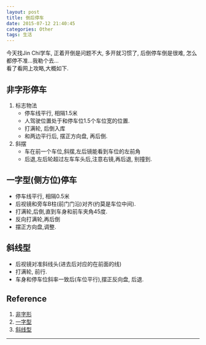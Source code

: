 ```yaml
---
layout: post
title: 倒后停车
date: 2015-07-12 21:40:45
categories: Other
tags: 生活
---
```


今天找Jin Chi学车, 正着开倒是问题不大, 多开就习惯了, 后倒停车倒是很难, 怎么都停不准...我勒个去...  
看了看网上攻略,大概如下.

## 非字形停车

1. 标志物法
	- 停车线平行, 相隔1.5米
	- 人驾驶位置处于和停车位1.5个车位宽的位置.
	- 打满轮, 后倒入库
	- 和两边平行后, 摆正方向盘, 再后倒.
2. 斜摆
	- 车在前一个车位,斜摆,左后镜能看到车位的左前角
	- 后退,左后轮超过左车车头后,注意右镜,再后退, 别撞到.

## 一字型(侧方位)停车

- 停车线平行, 相隔0.5米
- 后视镜和旁车B柱(前门门沿)对齐(约莫是车位中间).
- 打满轮,后倒,直到车身和前车夹角45度.
- 反向打满轮,再后倒
- 摆正方向盘,调整.

## 斜线型

- 后视镜对准斜线头(进去后对应的在前面的线)
- 打满轮, 前行.
- 车身和停车位斜率一致后(车位平行),摆正反向盘, 后退.

## Reference

1. [非字形](http://news.16888.com/a/2014/0610/367564.html)
2. [一字型](http://news.16888.com/a/2014/0528/367562.html)
3. [斜线型](http://news.16888.com/a/2014/0618/367566.html)

------
